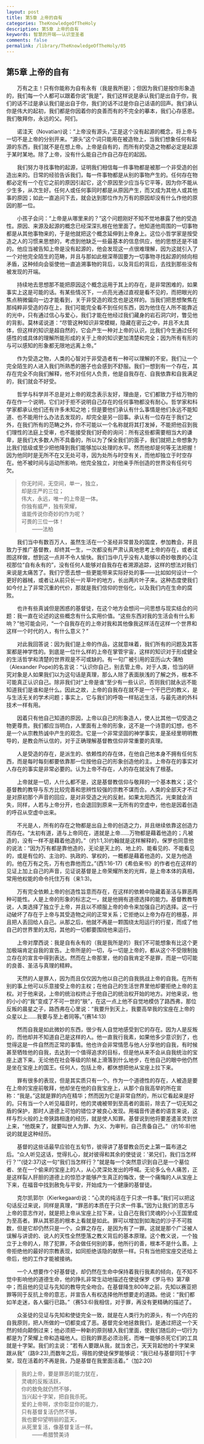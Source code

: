 ```yaml
---
layout: post
title: 第5章 上帝的自有
categories: TheKnowledgeOfTheHoly
description: 第5章 上帝的自有
keywords: 智慧的开端——认识至圣者
comments: false
permalink: /library/TheKnowledgeOfTheHoly/05
---
```


## 第5章 上帝的自有

&emsp;&emsp;万有之主！只有你能称为自有永有（我是我所是）；但因为我们是按你形象造的，我们每一个人都可以跟着你说“我是”，我们这样说是承认我们是出自于你，我们的话不过是承认我们是出自于你，我们的话不过是你自己话语的回声。我们承认你是伟大的起初，我们都是你因着你的良善而有的不完全的摹本，我们心存感恩。我们敬拜你，永远的父。阿们。

&emsp;&emsp;诺洼天（Novatian)说：“上帝没有源头，”正是这个没有起源的概念，将上帝与一切不是上帝的分别开来。“源头”这个词只能用在被造物上，当我们想象任何有起源的东西，我们就不是在想上帝。上帝是自有的，而所有的受造之物都必定是起源于某时某地。除了上帝，没有什么能自己作自己存在的起因。

&emsp;&emsp;我们努力寻找事物的起源，证明我们相信每一件事物都是被那一个非受造的创造出来的。日常的经验告诉我们，每一件事物都是从别的事物产生的。任何存在物都必定有一个在它之前的原因引起它，这个原因至少应当与它平等，因为你不能从少生多，从次生好。任何人或任何事同时都是从原因产生，而又成为其他人或其他事的原因；如此一直追问下去，就会达到那位作为万有的原因却没有什么作他的原因的那一位。

&emsp;&emsp;小孩子会问：“上帝是从哪里来的？”这个问题刚好不知不觉地暴露了他的受造性。原因、来源及起源的概念已经深深扎根在他里面了。他知道他周围的一切事物都是从其他事物来的，于是他就把这个概念延伸到上帝身上。这位小哲学家是按受造之人的习惯来思想的，考虑到他缺乏一些最基本的信息供应，他的思想还是不错的。他应当被告知上帝是没有起源的，他会发现这一点很难理解，因为这就引入了一个对他完全陌生的范畴，并且与那如此根深蒂固要为一切事物寻找起源的倾向相矛盾，这种倾向会驱使他一直追溯事物的背后，以及背后的背后，去找到那些没有被发现的开端。

&emsp;&emsp;持续地去思想那不能把原因这个概念运用于其上的存在，是非常困难的，如果事实上这是可能的话。有某些情况下，一点亮光通过直视是看不见的，而把眼光的焦点稍微偏向一边才能看到，关于非受造的观念也是这样的。当我们把思想聚焦在那纯粹非受造的存在上，我们可能完全看不到任何东西，因为他住在人所不能靠近的光中，只有通过信心与爱心，我们才能在他经过我们藏身的岩石洞穴时，瞥见他的背影。莫林诺说道：“尽管这种知识非常模糊，隐藏在密云之中，并且不太具体，但这样的知识是超自然的，它会产生一种对上帝的认识，比我们今生通过任何感性的或具体的理解所能形成的关于上帝的知识更加清楚和完全；因为所有有形的与可以感知的形象都无限地远离上帝。”

&emsp;&emsp;作为受造之物，人类的心智对于非受造者有一种可以理解的不安。我们让一个完全陌生的人进入我们所熟悉的圈子也会感到不舒服。我们一想到有一个存在，其存在完全不向我们解释，他不对任何人负责，他是自我存在、自我依靠和自我满足的，我们就会不好受。

&emsp;&emsp;哲学与科学并不总是对上帝的观念表示友好，理由是，它们都致力于给万物的存在作一个说明，它们对于拒不说明自己存在的任何事物都没有耐心。哲学家和科学家都承认他们还有许多未知之地；但是要他们承认有什么事情是他们永远不能知道、也不能用什么办法去发现的，却完全是另一回事。承认有一位存在于我们之外，在我们所有的范畴之外，你不可能以一个名称就将其打发掉，不能把他召到我们理性的法庭上受审，也不能接受我们好奇的询问：所有这些都需要相当大的谦卑，是我们大多数人所不具备的，所以为了保全我们的面子，我们就把上帝想象为比我们低级或至少把他降到我们能够加以处理的水平。然而他却是何等无法把握！因为他同时是无所不在又无处可寻，因为处所与时空有关，而他却独立于时空存在。他不被时间与运动所影响，他完全独立，对他亲手所创造的世界没有任何亏欠。

> 你无时间，无空间，单一，独立，<br>
> 却是庄严的三位；<br>
> 伟大，永远，唯一的上帝是一体。<br>
> 你独有威严，独有荣耀，<br>
> 谁能传说你奇妙的作为呢？<br>
> 可畏的三位一体！<br>
> &emsp;&emsp;——法柏

&emsp;&emsp;我们当中有数百万人，虽然生活在一个圣经非常普及的国度，参加教会，并且致力于推广基督教，却终其一生，一次都没有严肃认真地思考上帝的存在，或者试图这样做，想到这一点并不令人愉快。我们当中几乎没有人能够以奇妙敬畏的心注视那位“自有永有的”，没有任何人能够对自我存在者溯源追踪，这样的想法对我们来说是太痛苦了。我们宁愿去想一些更能带来实际好处的事——比如如何设计一个更好的器械，或者让从前只长一片草叶的地方，长出两片叶子来。这种态度使我们如今付上了非常沉重的代价，那就是我们信仰的世俗化，以及我们内在生命的腐败。

&emsp;&emsp;也许有些真诚但是困惑的基督徒，在这个地方会想问一问思想与现实结合的问题：我一直在论述的这些概念有什么实用价值。“这些东西对我的生活会有什么影响？”他可能会问，“一个自我存在的上帝对我和其他像我这样活在这样一个世界和这样一个时代的人，有什么意义？”

&emsp;&emsp;对此我回答说：因为我们是上帝的作品，这就意味着，我们所有的问题及其答案都是神学性的。到底是一位什么样的上帝在掌管宇宙，这样的知识对于形成健全的生活哲学和清楚的世界观是不可或缺的。有一句广被引用的亚历山大·蒲柏（Alexander Pope)的名言说：“认识你自己，别去管上帝。对于人类，恰当的研究对象是人如果我们以为这句话是真理，那么人除了表面肤浅的了解之外，根本不可能真正认识自己。除非我们对“上帝是谁”至少有一些认识，否则我们就永远不能知道我们是谁和是什么。因此之故，上帝的自我存在就不是一个干巴巴的教义，是与生活无关的学术问题；事实上，它与我们的呼吸一样贴近生活，与最先进的外科技术一样有用。

&emsp;&emsp;因着只有他自己知道的原因，上帝以自己的形象造人，使人比其他一切受造之物更尊贵。我们都应当明白，人里面有上帝的形象，这不是一个诗意的幻想，也不是一个从宗教热诚中产生的观念。它是一个非常坚固的神学事实，是圣经里明明教导的，是教会所认信的，对于正确理解基督教信仰非常重要的真理。

&emsp;&emsp;人是受造的存在，是派生的、依赖性的存在体，在他自己他本身不拥有任何东西，而是每时每刻都要依靠那一位按他自己的形象创造他的主。上帝存在的事实对人存在的事实是非常必要的。认为上帝不存在，人的存在就没有了根基。

&emsp;&emsp;上帝就是一切，人什么都不是，这是基督教信仰与敬拜的一个基本教义；这个基督教的教导与东方比较完善和思辨性较强的宗教不谋而合。人类的全部天才不过是对原初那个声音的回应，是对非受造之光的反射。如果太阳西沉，光束就会消失，同样，人若与上帝分开，也会退回到原来一无所有的空虚中，他也是因着创造的呼召从空虚中出来。

&emsp;&emsp;不光是人，所有的存在之物都是出自上帝的创造之力，并且继续依靠这创造力而存在。“太初有道，道与上帝同在，道就是上帝……万物都是藉着他造的；凡被造的，没有一样不是藉着他造的。”（约1:1,3)约翰就是这样解释的，保罗也同意他的说法：“因为万有都是靠他造的，无论是天上的、地上的、能看见的、不能看见的，或是有位的、主治的、执政的、掌权的，一概都是藉着他造的，又是为他造的。他在万有之先，万有也靠他而立。”(西1:16-17)《希伯来书》的作者也在这样的见证上加上自己的声音，见证说基督是上帝荣耀所发的光辉，是上帝本体的真相，常用他权能的命令托住万有（来1:3)。

&emsp;&emsp;万有完全依赖上帝的创造性旨意而存在，在这样的依赖中隐藏着圣洁与罪恶两种可能性。人是上帝的形象的标志之一，就是他拥有道德选择的能力。基督教教导说，人类选择了独立于上帝，并且以不顺服上帝的命令来加强自己的选择。这一行动破坏了存在于上帝与其受造物之间的正常关系；它拒绝以上帝为存在的根基，并且把人丢回给人自己。从那之后，他就不再是一颗围绕太阳运行的行星，而成了他自己的世界里的太阳，其他的一切都要围绕他来运行。

&emsp;&emsp;上帝对摩西说：我是自有永有的（我是我所是的）我们不可能想象有比这个更加极端肯定自我的宣告。上帝所是的一切，与一切是上帝的，都从这个不受限制独立存在的宣言中得到表达。然而在上帝那里，他的自我肯定不是罪，而是一切可能的良善、圣洁与真理的精粹。

&emsp;&emsp;天然的人是罪人，因为而且仅仅因为他以自己的自我挑战上帝的自我。在所有别的事上他可以乐意接受上帝的主权；在他自己的生活世界里他却要拒绝上帝的主权。对于他来说，上帝的统治权终止于他自己的统治权开始的地方。对他来说，他的小小的“我”变成了不可一世的“肤”，在这一点上他不自觉地模仿了路西弗，那位反叛的晨星之子，路西弗在心里说：“我要升到天上，我要高举我的宝座在上帝的众星以上……我要与至上者同等。”(赛14:13)

&emsp;&emsp;然而自我是如此微妙的东西，很少有人自觉地感受到它的存在。因为人是反叛的，而他却并不知道自己是这样的人。他一直我行我素，如果他多少意识到了，也觉得这是一件自然而正常的事情。他也许会非常情愿与他人分享他的自我，有时候甚至牺牲他的自我，去达到一个值得追求的目标，但是他从来不会从自我统治的宝座上退下来。无论他在社会等级的阶梯上滑落到什么地步，在他自己的眼中他仍然是坐在宝座上的国王。任何人，包括上帝，都休想把他从宝座上拉下来。

&emsp;&emsp;罪有很多的表现，但是其实质只有一个。作为一个道德性的存在，人被造是要在上帝的宝座前敬拜，他却坐在他的自我宝座上，从那个自我高举的所在宣称：“我是。”这就是罪的内在精华；然而因为它是非常自然的，所以它看起来是好的。只有当一个人听见福音时，他的灵魂被带到至高者的面前，除去了一切无知之盾的保护，那时人道德上可怕的错位才被良心发现。用福音传道者的语言来说，这样与烈火般的上帝狭路相逢的经历，就是使人知罪。基督说到他将要差遣圣灵到世上来，“他既来了，就要叫世人为罪、为义、为审判，自己责备自己。”（约16:8)他说的就是这种经历。

&emsp;&emsp;基督的这些话最早应验在五旬节，彼得讲了基督教会历史上第一篇布道之后。“众人听见这话，觉得扎心，就对彼得和其余的使徒说：'弟兄们，我们当怎样行？'"(徒2:37)这一句“我们当怎样行？”就是每一个突然意识到自己是一个墓位者、坐在一个偷来的宝座上的人，从心灵深处发出的呼喊。无论多么令人痛苦，正是这样裂人肝胆的道德上的惊恐才能够产生真正的悔改，使一个痛悔的人从宝座上下来，在福音中找到赦免与平安，开始成为一个健康的基督徒。

&emsp;&emsp;克尔凯郭尔（Kierkegaard)说：“心灵的纯洁在于只求一件事。”我们可以把这句话反过来说，同样是真理，“罪恶的本质在于只求一件事。”因为让我们的意志与上帝的意志作对，就是把上帝从宝座上拉下来，让自己在我们灵魂的小小王国里成为至高者。罪从其邪恶的根本上看就是如此。罪可以增加到如海边的沙子不可胜数，但是它却仍然只是一个。众罪之存在，是因为有了一罪。这就是那个广泛被人误解与讲谤的、说人的天性全然堕落之教义背后的基本原理。这个教义说，一个独立于上帝的人，除了犯罪，不会做任何别的事，他所行的善，根本不是什么善。上帝拒绝他的最好的宗教表现，如同拒绝该隐的献祭一样。只有当他把宝座交还给上帝后，他的工作才能被接纳。

&emsp;&emsp;一个人想要作个好基督徒，却仍然在生命中保持着我行我素的倾向，在不知不觉中影响他的道德生命，他的挣扎非常生动地描述在使徒保罗《罗马书》第7章中；而且他的见证与先知的教导完全吻合。在基督降生800年之前，先知以赛亚把罪等同于反抗上帝的意志，并宣告人有权选择他所想要走的道路。他说：“我们都如羊走迷，各人偏行已路。”（赛53:6)我相信，对于罪，再没有更精确的描述了。

&emsp;&emsp;众圣徒的见证与先知和使徒完全一致，就是在人类行为的源头，有一个内在的自我原则，把人所做的一切都变成了恶。基督完全地拯救我们，是通过把这一个天然的倾向颠倒过来；他必须把一种新的原则植入我们里面，使我们随后的一切行为都是为了荣耀上帝和造福他人。旧我的罪恶必须治死，而唯一能够杀死它们的工具就是十字架。我们的主说：“若有人要跟从我，就当舍己，天天背起他的十字架来跟从我”（路9:23),而数年之后，得胜的使徒保罗能够说：“我已经与基督同钉十字架，现在活着的不再是我，乃是基督在我里面活着。”（加2:20)

> 我的上帝，要是罪恶的能力犹在，<br>
> 灵魂的反叛活跃，<br>
> 你的敖免就仍然不够，<br>
> 当兴起十字架，把自我杀死。<br>
> 爱的上帝啊，求你彰显你的能力，<br>
> 只有基督复活仍然不够，<br>
> 我也要仰望明丽的蓝天，<br>
> 从死里复活，像基督复活一样。<br>
> &emsp;&emsp;——希腊赞美诗
